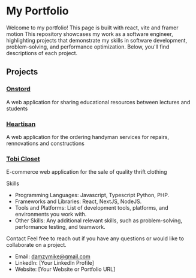 # My Portfolio

Welcome to my portfolio! This page is built with react, vite and framer motion This repository showcases my work as a software engineer, highlighting projects that demonstrate my skills in software development, problem-solving, and performance optimization. Below, you'll find descriptions of each project.

## Projects
### [Onstord](https://onstord-three.vercel.app)
A web application for sharing educational resources between lectures and students

### [Heartisan](https://heartisan-clients.vercel.app)
A web application for the ordering handyman services for repairs, rennovations and constructions

### [Tobi Closet](https://tc-comm-full.vercel.app)
E-commerce web application for the sale of quality thrift clothing

Skills
- Programming Languages: Javascript, Typescript Python, PHP.
- Frameworks and Libraries: React, NextJS, NodeJS.
- Tools and Platforms: List of development tools, platforms, and environments you work with.
- Other Skills: Any additional relevant skills, such as problem-solving, performance testing, and teamwork.

Contact
Feel free to reach out if you have any questions or would like to collaborate on a project.
- Email: [damzymike@gmail.com]()
- LinkedIn: [Your LinkedIn Profile]
- Website: [Your Website or Portfolio URL]
